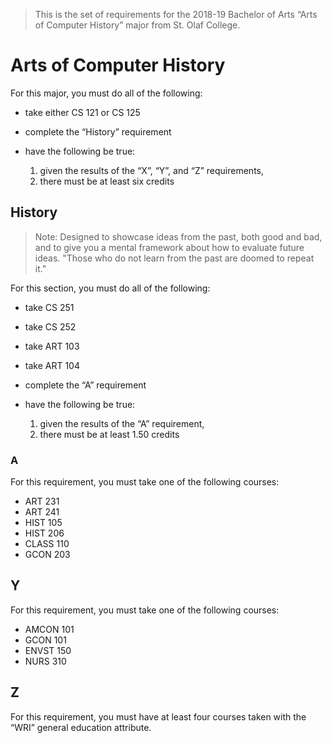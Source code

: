 > This is the set of requirements for the 2018-19 Bachelor of Arts “Arts of
> Computer History” major from St. Olaf College.

# Arts of Computer History
For this major, you must do all of the following:

- take either CS 121 or CS 125
- complete the “History” requirement
- have the following be true:
    
    1. given the results of the “X”, “Y”, and “Z” requirements,
    2. there must be at least six credits
    

## History
> Note: Designed to showcase ideas from the past, both good and bad, and to give
> you a mental framework about how to evaluate future ideas. "Those who do not
> learn from the past are doomed to repeat it."

For this section, you must do all of the following:

- take CS 251
- take CS 252
- take ART 103
- take ART 104
- complete the “A” requirement
- have the following be true:
    
    1. given the results of the “A” requirement,
    2. there must be at least 1.50 credits
    

### A
For this requirement, you must take one of the following courses:

- ART 231
- ART 241
- HIST 105
- HIST 206
- CLASS 110
- GCON 203


## Y
For this requirement, you must take one of the following courses:

- AMCON 101
- GCON 101
- ENVST 150
- NURS 310


## Z
For this requirement, you must have at least four courses taken with the “WRI” general education attribute.


